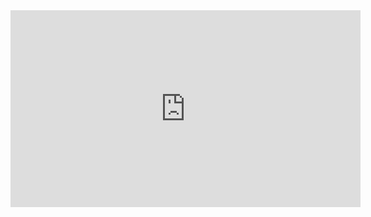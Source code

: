 <iframe width="560" height="315" src="https://drive.google.com/file/d/1whx2ya9BnT54XRod-hhyP_EyYgSxQpdH/view?usp=drive_link" frameborder="0" allowfullscreen></iframe>
